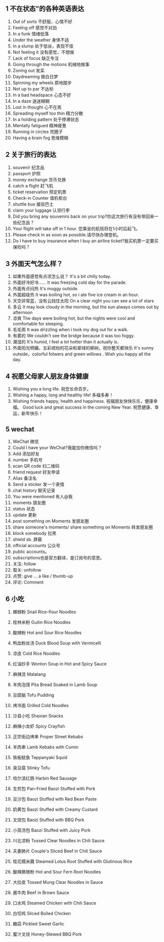 ## 1 不在状态”的各种英语表达
1. Out of sorts 不舒服，心情不好
2. Feeling off 感觉不对劲
3. In a funk 情绪低落
4. Under the weather 身体不适
5. In a slump 处于低谷，表现不佳
6. Not feeling it 没有感觉，不想做
7. Lack of focus 缺乏专注
8. Going through the motions 机械地做事
9. Zoning out 发呆
10. Daydreaming 做白日梦
11. Spinning my wheels 原地踏步
12. Not up to par 不达标
13. In a bad headspace 心态不好
14. In a daze 迷迷糊糊
15. Lost in thought 心不在焉
16. Spreading myself too thin 精力分散
17. In a holding pattern 处于停滞状态
18. Mentally fatigued 精神疲惫
19. Running in circles 兜圈子
20. Having a brain fog 思维模糊

## 2 关于旅行的表达
1. souvenir 纪念品
2. passport 护照
3. money exchange 货币兑换
4. catch a flight 赶飞机
5. ticket reservation 预定机票
6. Check-in Counter 值机柜台
7. shuttle bus 接驳巴士
8. claim your luggage 认领行李
9. Did you bring any souvenirs back on your trip?你这次旅行有没有带回来一些纪念品？
10. Your flight will take off in 1 hour. 您乘坐的航班将在1小时后起飞。
11. Please check in as soon as possible.请尽快办理登机。
12. Do I have to buy insurance when I buy an airline ticket?我买机票一定要买保险吗？

## 3 外面天气怎么样？
1. 如果外面感觉有点凉怎么说？ It's a bit chilly today. 
2. 外面好冷好冷…… It was freezing cold day for the parade. 
3. 外面有点闷热 It's muggy outside.
4. 外面超级热 It was boiling hot, so i ate five ice cream in an hour.
5. 天空非常蓝，没有云挡住太阳 On a clear night you can see a lot of stars 
6. 多云 It may look cloudy in the morning, but the sun always comes out by afternoon 
7. 凉爽 The days were boiling hot, but the nights were cool and comfortable for sleeping. 
8. 毛毛雨 It was drizzling when i took my dog out for a walk. 
9. 有雾的 We couldn't see the bridge because it was too foggy.
10. 潮湿的 It's humid, I feel a lot hotter than it actually is.
11. 外面阳光明媚，五彩缤纷的花朵和翠绿的柳树。祝你整天都快乐 It's sunny outside，colorful folwers and green willows . Wish you happy all the day.

## 4 祝愿父母家人朋友身体健康
1. Wishing you a long life.
    祝您长命百岁。
2. Wishing a happy, long and healthy life!
    多福多寿！
3. Wishing friends happy, health and happiness.
    祝福朋友快快乐乐，健康幸福。
Good luck and great success in the coming New Year.
     祝愿健康、幸运，新年快乐！

## 5 wechat
1. WeChat 微信
2. Could I have your WeChat?我能加你微信吗？
3. Add 添加好友
4. number 手机号
5. scan QR code 扫二维码
6. friend request 好友申请
7. Alias 备注名
8. Send a sticker 发一个表情
9. chat history 聊天记录
10. You were mentioned 有人@我
11. moments 朋友圈
12. status 状态
13. update 更新
14. post something on Moments 发朋友圈
15. share someone's moments/ share something on Moments 转发朋友圈
16. block somebody 拉黑
17. shield sb. 屏蔽
18. official accounts 公众号
19. public accounts。
20. subscriptions也是官方翻译，是订阅号的意思。
21. 关注: follow
22. 取关: unfollow
23. 点赞: give ... a like / thumb-up
24. 评论: Comment

## 6 小吃
1. 螺蛳粉 Snail Rice-flour Noodles
2. 桂林米粉 Guilin Rice Noodles
3. 酸辣粉 Hot and Sour Rice Noodles
4. 鸭血粉丝汤 Duck Blood Soup with Vermicelli
5. 凉皮 Cold Rice Noodles
6. 红油抄手 Wonton Soup in Hot and Spicy Sauce
7. 麻辣烫 Malatang
8. 羊肉泡馍 Pita Bread Soaked in Lamb Soup
9. 豆腐脑 Tofu Pudding
10. 烤冷面 Grilled Cold Noodles
11. 沙县小吃 Shaxian Snacks

12. 麻辣小龙虾 Spicy Crayfish
13. 正宗街边烤串 Proper Street Kebabs
14. 羊肉串 Lamb Kebabs with Cumin
15. 铁板鱿鱼 Teppanyaki Squid
16. 臭豆腐 Stinky Tofu

17. 哈尔滨红肠 Harbin Red Sausage
18. 生煎包 Pan-Fried Baozi Stuffed with Pork
19. 豆沙包 Baozi Stuffed with Red Bean Paste
20. 奶黄包 Baozi Stuffed with Creamy Custard
21. 叉烧包 Baozi Stuffed with BBQ Pork
22. 小笼汤包 Baozi Stuffed with Juicy Pork
23. 川北凉粉 Tossed Clear Noodles in Chili Sauce
24. 夫妻肺片 Couple's Sliced Beef in Chili Sauce

25. 桂花糯米藕 Steamed Lotus Root Stuffed with Glutinous Rice
26. 酸辣蕨根粉 Hot and Sour Fern Root Noodles
27. 大拉皮 Tossed Mung Clear Noodles in Sauce
28. 酱牛肉 Beef in Brown Sauce
29. 口水鸡 Steamed Chicken with Chili Sauce
30. 白切鸡 Sliced Boiled Chicken
31. 糖蒜 Pickled Sweet Garlic
32. 蜜汁叉烧 Honey-Stewed BBQ Pork
